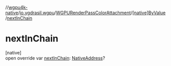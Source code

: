 //[wgpu4k-native](../../../../index.md)/[io.ygdrasil.wgpu](../../index.md)/[WGPURenderPassColorAttachment](../index.md)/[[native]ByValue](index.md)/[nextInChain](next-in-chain.md)

# nextInChain

[native]\
open override var [nextInChain](next-in-chain.md): [NativeAddress](../../../ffi/-native-address/index.md)?